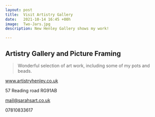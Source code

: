```yaml
---
layout: post
title:  Visit Artistry Gallery
date:   2021-10-14 16:45 +00h
image:  Two-Jars.jpg
description: New Henley Gallery shows my work!

---
```


## Artistry Gallery and Picture Framing

>Wonderful selection of art work, including some of my pots and beads.

www.artistryhenley.co.uk

57 Reading road RG91AB

mail@sarahsart.co.uk

07810833617
